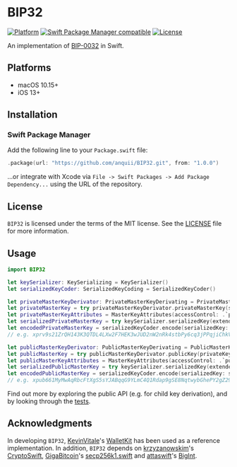 # BIP32

[![Platform](https://img.shields.io/badge/Platforms-macOS%20%7C%20iOS-blue)](#platforms)
[![Swift Package Manager compatible](https://img.shields.io/badge/SPM-compatible-orange)](#swift-package-manager)
[![License](https://img.shields.io/badge/license-MIT-green.svg)](https://github.com/anquii/BIP32/blob/main/LICENSE)

An implementation of [BIP-0032](https://github.com/bitcoin/bips/blob/master/bip-0032.mediawiki) in Swift.

## Platforms
- macOS 10.15+
- iOS 13+

## Installation

### Swift Package Manager

Add the following line to your `Package.swift` file:
```swift
.package(url: "https://github.com/anquii/BIP32.git", from: "1.0.0")
```
...or integrate with Xcode via `File -> Swift Packages -> Add Package Dependency...` using the URL of the repository.

## License

`BIP32` is licensed under the terms of the MIT license. See the [LICENSE](LICENSE) file for more information.

## Usage

```swift
import BIP32

let keySerializer: KeySerializing = KeySerializer()
let serializedKeyCoder: SerializedKeyCoding = SerializedKeyCoder()

let privateMasterKeyDerivator: PrivateMasterKeyDerivating = PrivateMasterKeyDerivator()
let privateMasterKey = try privateMasterKeyDerivator.privateMasterKey(seed: seed)
let privateMasterKeyAttributes = MasterKeyAttributes(accessControl: .`private`, version: version)
let serializedPrivateMasterKey = try keySerializer.serializedKey(extendedKey: privateMasterKey, attributes: privateMasterKeyAttributes)
let encodedPrivateMasterKey = serializedKeyCoder.encode(serializedKey: serializedPrivateMasterKey)
// e.g. xprv9s21ZrQH143K3QTDL4LXw2F7HEK3wJUD2nW2nRk4stbPy6cq3jPPqjiChkVvvNKmPGJxWUtg6LnF5kejMRNNU3TGtRBeJgk33yuGBxrMPHi

let publicMasterKeyDerivator: PublicMasterKeyDerivating = PublicMasterKeyDerivator()
let publicMasterKey = try publicMasterKeyDerivator.publicKey(privateKey: privateMasterKey)
let publicMasterKeyAttributes = MasterKeyAttributes(accessControl: .`public`, version: version)
let serializedPublicMasterKey = try keySerializer.serializedKey(extendedKey: publicMasterKey, attributes: publicMasterKeyAttributes)
let encodedPublicMasterKey = serializedKeyCoder.encode(serializedKey: serializedPublicMasterKey)
// e.g. xpub661MyMwAqRbcFtXgS5sYJABqqG9YLmC4Q1Rdap9gSE8NqtwybGhePY2gZ29ESFjqJoCu1Rupje8YtGqsefD265TMg7usUDFdp6W1EGMcet8
```

Find out more by exploring the public API (e.g. for child key derivation), and by looking through the [tests](Tests/BIP32Tests).

## Acknowledgments

In developing `BIP32`, [KevinVitale](https://github.com/KevinVitale)'s [WalletKit](https://github.com/KevinVitale/WalletKit) has been used as a reference implementation. In addition, `BIP32` depends on [krzyzanowskim](https://github.com/krzyzanowskim)'s [CryptoSwift](https://github.com/krzyzanowskim/CryptoSwift), [GigaBitcoin](https://github.com/GigaBitcoin)'s [secp256k1.swift](https://github.com/GigaBitcoin/secp256k1.swift) and [attaswift](https://github.com/attaswift)'s [BigInt](https://github.com/attaswift/BigInt).
